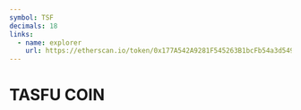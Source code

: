 ```yaml
---
symbol: TSF
decimals: 18
links:
  - name: explorer
    url: https://etherscan.io/token/0x177A542A9281F545263B1bcFb54a3d549003BF71
---
```


# TASFU COIN
